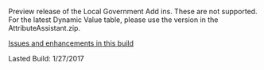 Preview release of the Local Government Add ins.  These are not supported.  For the latest Dynamic Value table, please use the version in the AttributeAssistant.zip.

[Issues and enhancements in this build](
https://github.com/Esri/local-government-desktop-addins/issues?utf8=%E2%9C%93&q=is%3Aissue%20is%3Aopen%20milestone%3A%22Feb%202017%20Release%22%20label%3AInstalled)

Lasted Build: 1/27/2017

